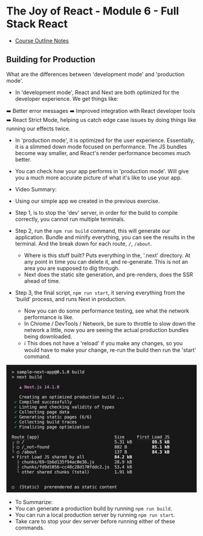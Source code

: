 # The Joy of React - Module 6 - Full Stack React

- [Course Outline Notes](../course-notes.md)

## Building for Production

What are the differences between 'development mode' and 'production mode'.

- In 'development mode', React and Next are both optimized for the developer experience. We get things like:

➡️ Better error messages
➡️ Improved integration with React developer tools
➡️ React Strict Mode, helping us catch edge case issues by doing things like running our effects twice.

- In 'production mode', it is optimized for the user experience. Essentially, it is a slimmed down mode focused on performance. The JS bundles become way smaller, and React's render performance becomes much better.

- You can check how your app performs in 'production mode'. Will give you a much more accurate picture of what it's like to use your app.

- Video Summary:
- Using our simple app we created in the previous exercise.
- Step 1, is to stop the 'dev' server, in order for the build to compile correctly, you cannot run multiple terminals.
- Step 2, run the `npm run build` command, this will generate our application. Bundle and minify everything, you can see the results in the terminal. And the break down for each route, `/`, `/about`.
  - Where is this stuff built? Puts everything in the, '.next' directory. At any point in time you can delete it, and re-generate. This is not an area you are supposed to dig through.
  - Next does the static site generation, and pre-renders, does the SSR ahead of time.
- Step 3, the final script, `npm run start`, it serving everything from the 'build' process, and runs Next in production.
  - Now you can do some performance testing, see what the network performance is like.
  - In Chrome / DevTools / Network, be sure to throttle to slow down the network a little, now you are seeing the actual production bundles being downloaded.
  - ℹ️ This does not have a 'reload' if you make any changes, so you would have to make your change, re-run the build then run the 'start' command.

![next build](images/image.png)

- To Summarize:
- You can generate a production build by running `npm run build`.
- You can run a local production server by running `npm run start`.
- Take care to stop your dev server before running either of these commands.
